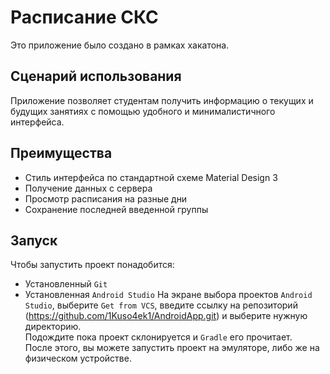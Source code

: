 # Расписание СКС
Это приложение было создано в рамках хакатона.
## Сценарий использования
Приложение позволяет студентам получить информацию о текущих и будущих занятиях с помощью удобного и минималистичного интерфейса.
## Преимущества
- Стиль интерфейса по стандартной схеме Material Design 3
- Получение данных с сервера
- Просмотр расписания на разные дни
- Сохранение последней введенной группы
## Запуск
Чтобы запустить проект понадобится:
- Установленный `Git`
- Установленная `Android Studio`
На экране выбора проектов `Android Studio`, выберите `Get from VCS`, введите ссылку на репозиторий (https://github.com/1Kuso4ek1/AndroidApp.git) и выберите нужную директорию.</br>
Подождите пока проект склонируется и `Gradle` его прочитает.</br>
После этого, вы можете запустить проект на эмуляторе, либо же на физическом устройстве.
